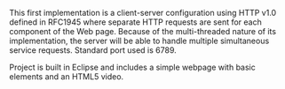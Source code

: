 This first implementation is a client-server configuration using HTTP v1.0 defined in RFC1945 where separate HTTP requests are sent for each component of the Web page. Because of the multi-threaded nature of its implementation, the server will be able to handle multiple simultaneous service requests. Standard port used is 6789.

Project is built in Eclipse and includes a simple webpage with basic elements and an HTML5 video.